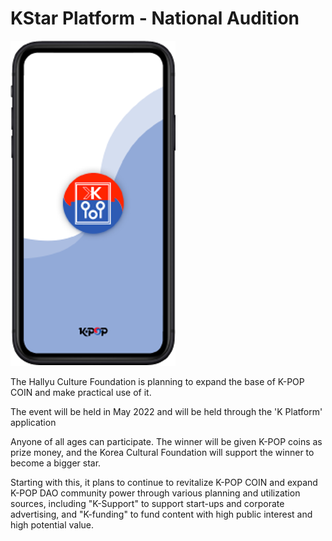 # KStar Platform - National Audition

![](<../../../../../.gitbook/assets/image (13).png>)

&#x20;The Hallyu Culture Foundation is planning to expand the base of K-POP COIN and make practical use of it.

&#x20;The event will be held in May 2022 and will be held through the 'K Platform' application

&#x20;Anyone of all ages can participate. The winner will be given K-POP coins as prize money, and the Korea Cultural Foundation will support the winner to become a bigger star.

&#x20;Starting with this, it plans to continue to revitalize K-POP COIN and expand K-POP DAO community power through various planning and utilization sources, including "K-Support" to support start-ups and corporate advertising, and "K-funding" to fund content with high public interest and high potential value.
